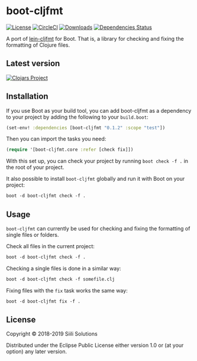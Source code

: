 # boot-cljfmt

[![License](https://img.shields.io/badge/License-EPL%201.0-red.svg)](https://opensource.org/licenses/EPL-1.0)
[![CircleCI](https://img.shields.io/circleci/project/github/siili-core/boot-cljfmt.svg)](https://circleci.com/gh/siilisolutions/boot-cljfmt)
[![Downloads](https://jarkeeper.com/siili-core/boot-cljfmt/downloads.svg)](https://jarkeeper.com/siili-core/boot-cljfmt)
[![Dependencies Status](https://jarkeeper.com/siili-core/boot-cljfmt/status.svg)](https://jarkeeper.com/siili-core/boot-cljfmt)

A port of [lein-cljfmt](https://github.com/weavejester/cljfmt) for Boot.
That is, a library for checking and fixing the formatting of Clojure files.

## Latest version

[![Clojars Project](https://img.shields.io/clojars/v/boot-cljfmt.svg)](https://clojars.org/boot-cljfmt)

## Installation

If you use Boot as your build tool, you can add boot-cljfmt as a dependency to your project by adding 
the following to your `build.boot`:

```clojure
(set-env! :dependencies [boot-cljfmt "0.1.2" :scope "test"])
```

Then you can import the tasks you need:
```clojure
(require '[boot-cljfmt.core :refer [check fix]])
```

With this set up, you can check your project by running `boot check -f .` in the
root of your project.

It also possible to install `boot-cljfmt` globally and run it with Boot on your project:

```clojure
boot -d boot-cljfmt check -f .
```

## Usage

`boot-cljfmt` can currently be used for checking and fixing the formatting of single files or folders.

Check all files in the current project:
```clojure
boot -d boot-cljfmt check -f .
```

Checking a single files is done in a similar way:
```clojure
boot -d boot-cljfmt check -f somefile.clj
```

Fixing files with the `fix` task works the same way:
```clojure
boot -d boot-cljfmt fix -f .
```

## License

Copyright © 2018-2019 Siili Solutions

Distributed under the Eclipse Public License either version 1.0 or (at
your option) any later version.
